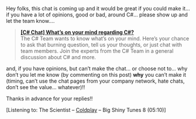 Hey folks, this chat is coming up and it would be great if you could make it&#8230; if you have a lot of opinions, good or bad, around C#&#8230; please show up and let the team know&#8230;. 

> **[[C# Chat] What&#8217;s on your mind regarding C#?](http://msdn.microsoft.com/chats/#MSDN_CSHARP_Qs_Sep23_04)**   
> The C# Team wants to know what&#8217;s on your mind. Here&#8217;s your chance to ask that burning question, tell us your thoughts, or just chat with team members. Join the experts from the C# Team in a general discussion about C# and more. 

and, if you have opinions, but can&#8217;t make the chat&#8230; or choose not to&#8230; why don&#8217;t you let me know (by commenting on this post) **why** you can&#8217;t make it (timing, can&#8217;t use the chat pages from your company network, hate chats, don&#8217;t see the value&#8230; whatever)!! 

Thanks in advance for your replies!! 

<div class="media">
  [Listening to: The Scientist &#8211; <a href="http://www.windowsmedia.com/mg/search.asp?srch=Coldplay">Coldplay</a> &#8211; Big Shiny Tunes 8 (05:10)]
</div>
